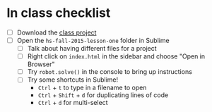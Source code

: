 # In class checklist

- [ ] Download the [class project](https://github.com/codeparkhouston/hs-fall-2015/archive/lesson-one.zip)
- [ ] Open the `hs-fall-2015-lesson-one` folder in Sublime
  - [ ] Talk about having different files for a project
  - [ ] Right click on `index.html` in the sidebar and choose "Open in Browser"
  - [ ] Try `robot.solve()` in the console to bring up instructions
  - [ ] Try some shortcuts in Sublime!
    * `Ctrl` + `t` to type in a filename to open
    * `Ctrl` + `Shift` + `d` for duplicating lines of code
    * `Ctrl` + `d` for multi-select
